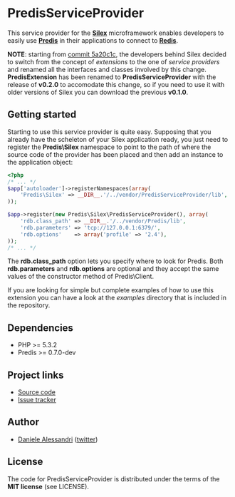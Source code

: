 # PredisServiceProvider #

This service provider for the __[Silex](http://silex-project.org)__ microframework enables developers to easily use
__[Predis](http://github.com/nrk/predis)__ in their applications to connect to __[Redis](http://redis.io)__.

__NOTE__: starting from [commit 5a20c1c](http://github.com/fabpot/Silex/commit/5a20c1cc13081f6062bd865c1646b48732e00dba),
the developers behind Silex decided to switch from the concept of _extensions_ to the one of _service providers_
and renamed all the interfaces and classes involved by this change. __PredisExtension__ has been renamed to
__PredisServiceProvider__ with the release of __v0.2.0__ to accomodate this change, so if you need to use it
with older versions of Silex you can download the previous __v0.1.0__.


## Getting started ##

Starting to use this service provider is quite easy. Supposing that you already have the scheleton of your Silex
application ready, you just need to register the __Predis\Silex__ namespace to point to the path of where
the source code of the provider has been placed and then add an instance to the application object:

``` php
<?php
/* ... */
$app['autoloader']->registerNamespaces(array(
    'Predis\Silex' => __DIR__.'/../vendor/PredisServiceProvider/lib',
));

$app->register(new Predis\Silex\PredisServiceProvider(), array(
    'rdb.class_path' => __DIR__.'/../vendor/Predis/lib',
    'rdb.parameters' => 'tcp://127.0.0.1:6379/',
    'rdb.options'    => array('profile' => '2.4'),
));
/* ... */
```

The __rdb.class_path__ option lets you specify where to look for Predis. Both __rdb.parameters__ and
__rdb.options__ are optional and they accept the same values of the constructor method of Predis\Client.

If you are looking for simple but complete examples of how to use this extension you can have a look at the
_examples_ directory that is included in the repository.


## Dependencies ##

- PHP >= 5.3.2
- Predis >= 0.7.0-dev


## Project links ##
- [Source code](http://github.com/nrk/PredisServiceProvider)
- [Issue tracker](http://github.com/nrk/PredisServiceProvider/issues)


## Author ##

- [Daniele Alessandri](mailto:suppakilla@gmail.com) ([twitter](http://twitter.com/JoL1hAHN))


## License ##

The code for PredisServiceProvider is distributed under the terms of the __MIT license__ (see LICENSE).
